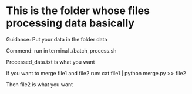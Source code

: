 # This is the folder whose files processing data basically
Guidance:
Put your data in the folder data

Commend:
run in terminal
./batch_process.sh

Processed_data.txt is what you want


If you want to merge file1 and file2
run:
cat file1 | python merge.py >> file2

Then file2 is what you want 